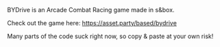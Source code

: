 BYDrive is an Arcade Combat Racing game made in s&box.

Check out the game here:
https://asset.party/based/bydrive

Many parts of the code suck right now, so copy & paste at your own risk!